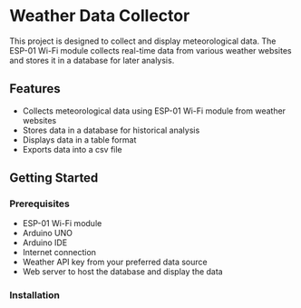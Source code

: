 # Weather Data Collector

This project is designed to collect and display meteorological data. The ESP-01 Wi-Fi module collects real-time data from various weather websites and stores it in a database for later analysis.

## Features

- Collects meteorological data using ESP-01 Wi-Fi module from weather websites
- Stores data in a database for historical analysis
- Displays data in a table format
- Exports data into a csv file

## Getting Started

### Prerequisites

- ESP-01 Wi-Fi module
- Arduino UNO
- Arduino IDE
- Internet connection
- Weather API key from your preferred data source
- Web server to host the database and display the data

### Installation

